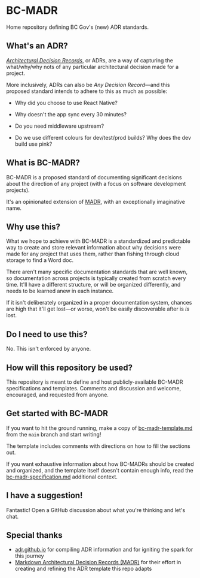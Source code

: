 # BC-MADR

Home repository defining BC Gov's (new) ADR standards.

## What's an ADR?

[*Architectural Decision Records*](https://adr.github.io/), or ADRs, are a way of capturing the what/why/why nots of any particular architectural decision made for a project.

More inclusively, ADRs can also be *Any Decision Record*—and this proposed standard intends to adhere to this as much as possible:

- Why did you choose to use React Native?

- Why doesn't the app sync every 30 minutes?

- Do you need middleware upstream?

- Do we use different colours for dev/test/prod builds? Why does the dev build use pink?

## What is BC-MADR?

BC-MADR is a proposed standard of documenting significant decisions about the direction of any project (with a focus on software development projects).

It's an opinionated extension of [MADR](https://adr.github.io/madr/), with an exceptionally imaginative name.

## Why use this?

What we hope to achieve with BC-MADR is a standardized and predictable way to create and store relevant information about why decisions were made for any project that uses them, rather than fishing through cloud storage to find a Word doc.

There aren't many specific documentation standards that are well known, so documentation across projects is typically created from scratch every time. It'll have a different structure, or will be organized differently, and needs to be learned anew in each instance.

If it isn't deliberately organized in a proper documentation system, chances are high that it'll get lost—or worse, won't be easily discoverable after is *is* lost.

## Do I need to use this?

No. This isn't enforced by anyone.

## How will this repository be used?

This repository is meant to define and host publicly-available BC-MADR specifications and templates. Comments and discussion and welcome, encouraged, and requested from anyone.

## Get started with BC-MADR

If you want to hit the ground running, make a copy of [bc-madr-template.md](bc-madr-template.md) from the `main` branch and start writing!

The template includes comments with directions on how to fill the sections out.

If you want exhaustive information about how BC-MADRs should be created and organized, and the template itself doesn't contain enough info, read the [bc-madr-specification.md](bc-madr-specification.md) additional context.

## I have a suggestion!

Fantastic! Open a GitHub discussion about what you're thinking and let's chat.

## Special thanks

- [adr.github.io](https://adr.github.io/) for compiling ADR information and for igniting the spark for this journey
- [Markdown Architectural Decision Records (MADR)](https://github.com/adr/madr) for their effort in creating and refining the ADR template this repo adapts